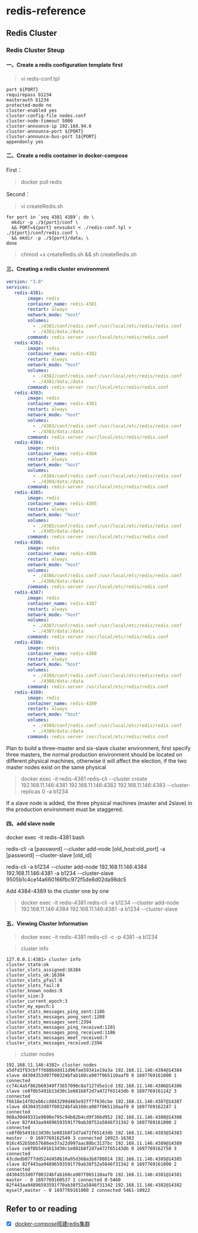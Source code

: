 # redis-reference


## Redis Cluster

### Redis Cluster Steup 

#### 一、Create a redis configuration template first

> vi redis-conf.tpl

```shell
port ${PORT}
requirepass b1234
masterauth b1234
protected-mode no
cluster-enabled yes
cluster-config-file nodes.conf
cluster-node-timeout 5000
cluster-announce-ip 192.168.94.6
cluster-announce-port ${PORT}
cluster-announce-bus-port 1${PORT}
appendonly yes
```
#### 二、Create a redis container in docker-compose

First：
> docker pull redis

Second：
> vi createRedis.sh

```shell
for port in `seq 4381 4389`; do \
  mkdir -p ./${port}/conf \
  && PORT=${port} envsubst < ./redis-conf.tpl > ./${port}/conf/redis.conf \
  && mkdir -p ./${port}/data; \
done
```
> chmod +x createRedis.sh && sh createRedis.sh

#### 三、Creating a redis cluster environment

```yaml
version: "3.8"
services:
   redis-4381:
        image: redis
        container_name: redis-4381
        restart: always
        network_mode: "host"
        volumes:
          - ./4381/conf/redis.conf:/usr/local/etc/redis/redis.conf
          - ./4381/data:/data
        command: redis-server /usr/local/etc/redis/redis.conf
   redis-4382:
        image: redis
        container_name: redis-4382
        restart: always
        network_mode: "host"
        volumes:
          - ./4382/conf/redis.conf:/usr/local/etc/redis/redis.conf
          - ./4382/data:/data
        command: redis-server /usr/local/etc/redis/redis.conf
   redis-4383:
        image: redis
        container_name: redis-4383
        restart: always
        network_mode: "host"
        volumes:
          - ./4383/conf/redis.conf:/usr/local/etc/redis/redis.conf
          - ./4383/data:/data
        command: redis-server /usr/local/etc/redis/redis.conf
   redis-4384:
        image: redis
        container_name: redis-4384
        restart: always
        network_mode: "host"
        volumes:
          - ./4384/conf/redis.conf:/usr/local/etc/redis/redis.conf
          - ./4384/data:/data
        command: redis-server /usr/local/etc/redis/redis.conf
   redis-4385:
        image: redis
        container_name: redis-4385
        restart: always
        network_mode: "host"
        volumes:
          - ./4385/conf/redis.conf:/usr/local/etc/redis/redis.conf
          - ./4385/data:/data
        command: redis-server /usr/local/etc/redis/redis.conf
   redis-4386:
        image: redis
        container_name: redis-4386
        restart: always
        network_mode: "host"
        volumes:
          - ./4386/conf/redis.conf:/usr/local/etc/redis/redis.conf
          - ./4386/data:/data
        command: redis-server /usr/local/etc/redis/redis.conf
   redis-4387:
        image: redis
        container_name: redis-4387
        restart: always
        network_mode: "host"
        volumes:
          - ./4387/conf/redis.conf:/usr/local/etc/redis/redis.conf
          - ./4387/data:/data
        command: redis-server /usr/local/etc/redis/redis.conf
   redis-4388:
        image: redis
        container_name: redis-4388
        restart: always
        network_mode: "host"
        volumes:
          - ./4388/conf/redis.conf:/usr/local/etc/redis/redis.conf
          - ./4388/data:/data
        command: redis-server /usr/local/etc/redis/redis.conf
   redis-4389:
        image: redis
        container_name: redis-4389
        restart: always
        network_mode: "host"
        volumes:
          - ./4389/conf/redis.conf:/usr/local/etc/redis/redis.conf
          - ./4389/data:/data
        command: redis-server /usr/local/etc/redis/redis.conf
```

Plan to build a three-master and six-slave cluster environment, first specify three masters, 
the normal production environment should be located on different physical machines, otherwise it will affect the election, if the two master nodes exist on the same physical

> docker exec -it redis-4381 redis-cli --cluster create 192.168.11.146:4381 192.168.11.146:4382 192.168.11.146:4383 --cluster-replicas 0 -a b1234

If a slave node is added, the three physical machines (master and 2slave) in the production environment must be staggered.

#### 四、add slave node

docker exec -it redis-4381 bash

redis-cli -a [password] --cluster add-node [old_host:old_port] -a [password] --cluster-slave [old_id]

redis-cli -a b1234 --cluster add-node 192.168.11.146:4384 192.168.11.146:4381 -a b1234 --cluster-slave 9505b1c4ce14a660166fbc972f5de8d02da98dc5

Add 4384-4389 to the cluster one by one
> docker exec -it redis-4381 redis-cli -a b1234 --cluster add-node 192.168.11.146:4384 192.168.11.146:4381 -a b1234 --cluster-slave

#### 五、Viewing Cluster Information
> docker exec -it redis-4381 redis-cli -c -p 4381 -a b1234

> cluster info
```shell
127.0.0.1:4381> cluster info
cluster_state:ok
cluster_slots_assigned:16384
cluster_slots_ok:16384
cluster_slots_pfail:0
cluster_slots_fail:0
cluster_known_nodes:9
cluster_size:3
cluster_current_epoch:3
cluster_my_epoch:1
cluster_stats_messages_ping_sent:1186
cluster_stats_messages_pong_sent:1208
cluster_stats_messages_sent:2394
cluster_stats_messages_ping_received:1201
cluster_stats_messages_pong_received:1186
cluster_stats_messages_meet_received:7
cluster_stats_messages_received:2394
```
> cluster nodes
```shell
192.168.11.146:4382> cluster nodes
a5dfd3f93cbfff6886ddd11d96fae59341e19a3a 192.168.11.146:4384@14384 slave d4304353d07f00324bfab160ca907f065110aaf0 0 1697769161000 1 connected
cc74c4a5f862b60349f73657090c8a7127d5e1cd 192.168.11.146:4386@14386 slave ce8f0b5491b13d30c1e081b8f2d7a472f65143db 0 1697769161242 3 connected
f6b16e14f02eb6ccd843299d465e92ff7f636cbe 192.168.11.146:4387@14387 slave d4304353d07f00324bfab160ca907f065110aaf0 0 1697769162247 1 connected
968a30d49331e9890e795c94b82b4cd9f366d952 192.168.11.146:4388@14388 slave 82f443aa94896593591f70ab38f52a5846f31342 0 1697769161000 2 connected
ce8f0b5491b13d30c1e081b8f2d7a472f65143db 192.168.11.146:4383@14383 master - 0 1697769162549 3 connected 10923-16383
016c452b5bb57686ee37a22d997aac88bc3137bc 192.168.11.146:4389@14389 slave ce8f0b5491b13d30c1e081b8f2d7a472f65143db 0 1697769162750 3 connected
43cdedb07f7dd524d458610a95d368a3b8788014 192.168.11.146:4385@14385 slave 82f443aa94896593591f70ab38f52a5846f31342 0 1697769161000 2 connected
d4304353d07f00324bfab160ca907f065110aaf0 192.168.11.146:4381@14381 master - 0 1697769160537 1 connected 0-5460
82f443aa94896593591f70ab38f52a5846f31342 192.168.11.146:4382@14382 myself,master - 0 1697769161000 2 connected 5461-10922
```

## Refer to or reading
- [x] [docker-compose搭建redis集群](https://blog.csdn.net/xiongsd/article/details/129356171)